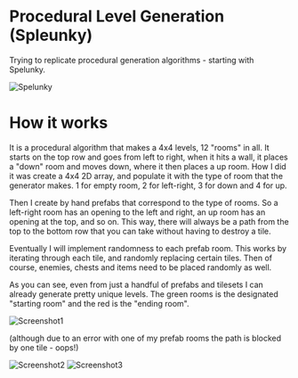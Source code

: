 # Procedural Level Generation (Spleunky)
Trying to replicate procedural generation algorithms - starting with Spelunky.

![Spelunky](http://www.spelunkyworld.com/images/spelunky-pc-screen.png)

# How it works
It is a procedural algorithm that makes a 4x4 levels, 12 "rooms" in all. 
It starts on the top row and goes from left to right, when it hits a wall, it places a "down" room and moves down, where it then places a up room.
How I did it was create a 4x4 2D array, and populate it with the type of room that the generator makes. 1 for empty room, 2 for left-right, 3 for down and 4 for up.

Then I create by hand prefabs that correspond to the type of rooms. So a left-right room has an opening to the left and right, an up room has an opening at the top, and so on.
This way, there will always be a path from the top to the bottom row that you can take without having to destroy a tile. 

Eventually I will implement randomness to each prefab room. This works by iterating through each tile, and randomly replacing certain tiles.
Then of course, enemies, chests and items need to be placed randomly as well. 

As you can see, even from just a handful of prefabs and tilesets I can already generate pretty unique levels. The green rooms is the designated "starting room" and the red is the "ending room".

![Screenshot1](http://i.imgur.com/mzbsJpo.png)

(although due to an error with one of my prefab rooms the path is blocked by one tile - oops!)

![Screenshot2](http://i.imgur.com/nSY0ors.png)
![Screenshot3](http://i.imgur.com/aS1fn0T.png)
